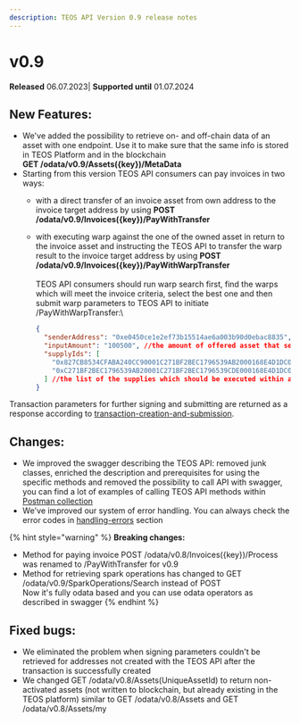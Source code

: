 ```yaml
---
description: TEOS API Version 0.9 release notes
---
```


# v0.9

**Released** 06.07.2023| **Supported until** 01.07.2024

## New Features:

* We've added the possibility to retrieve on- and off-chain data of an asset with one endpoint. Use it to make sure that the same info is stored in TEOS Platform and in the blockchain\
  **GET /odata/v0.9/Assets({key})/MetaData**
* Starting from this version TEOS API consumers can pay invoices in two ways:
  * with a direct transfer of an invoice asset from own address to the invoice target address by using **POST /odata/v0.9/Invoices({key})/PayWithTransfer**
  *   with executing warp against the one of the owned asset in return to the invoice asset and instructing the TEOS API to transfer the warp result to the invoice target address by using **POST /odata/v0.9/Invoices({key})/PayWithWarpTransfer**\
      \
      TEOS API consumers should run warp search first, find the warps which will meet the invoice criteria, select the best one and then submit warp parameters to TEOS API to initiate /PayWithWarpTransfer:\


      ```json
      {
        "senderAddress": "0xe0450ce1e2ef73b15514ae6a003b90d0ebac8835", //address paying for the invoice
        "inputAmount": "100500", //the amount of offered asset that sender will pay, taken from the output of the WARP search result
        "supplyIds": [
          "0x827CB8534CFABA240CC90001C271BF2BEC1796539AB2000168E4D1DC000007C7",
          "0xC271BF2BEC1796539AB20001C271BF2BEC1796539CDE000168E4D1DC00000797"
        ] //the list of the supplies which should be executed within a selected warp
      }
      ```

&#x20;           Transaction parameters for further signing and submitting are returned as a response according to [transaction-creation-and-submission](../overview/dealing-with-blockchain-transactions/transaction-creation-and-submission/ "mention").

## Changes:

* We improved the swagger describing the TEOS API: removed junk classes, enriched the description and prerequisites for using the specific methods and removed the possibility to call API with swagger, you can find a lot of examples of calling TEOS API methods within [Postman collection](https://github.com/CoreLedger-TEOS/API)
* We've improved our system of error handling. You can always check the error codes in [handling-errors](../overview/handling-errors/ "mention") section

{% hint style="warning" %}
**Breaking changes:**

* Method for paying invoice POST /odata/v0.8/Invoices({key})/Process was renamed to /PayWithTransfer for v0.9
* Method for retrieving spark operations has changed to GET /odata/v0.9/SparkOperations/Search instead of POST\
  Now it's fully odata based and you can use odata operators as described in swagger
{% endhint %}

## Fixed bugs:

* We eliminated the problem when signing parameters couldn't be retrieved for addresses not created with the TEOS API after the transaction is successfully created
* We changed GET /odata/v0.8/Assets(UniqueAssetId) to return non-activated assets (not written to blockchain, but already existing in the TEOS platform) similar to GET /odata/v0.8/Assets and GET /odata/v0.8/Assets/my
